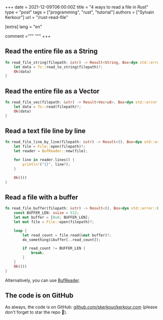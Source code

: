 +++
date = 2021-12-09T06:00:00Z
title = "4 ways to read a file in Rust"
type = "post"
tags = ["programming", "rust", "tutorial"]
authors = ["Sylvain Kerkour"]
url = "/rust-read-file"

[extra]
lang = "en"

comment ="""
"""
+++


## Read the entire file as a String

```rust
fn read_file_string(filepath: &str) -> Result<String, Box<dyn std::error::Error>> {
    let data = fs::read_to_string(filepath)?;
    Ok(data)
}
```

## Read the entire file as a Vector


```rust
fn read_file_vec(filepath: &str) -> Result<Vec<u8>, Box<dyn std::error::Error>> {
    let data = fs::read(filepath)?;
    Ok(data)
}
```

## Read a text file line by line

```rust
fn read_file_line_by_line(filepath: &str) -> Result<(), Box<dyn std::error::Error>> {
    let file = File::open(filepath)?;
    let reader = BufReader::new(file);

    for line in reader.lines() {
        println!("{}", line?);
    }

    Ok(())
}
```



## Read a file with a buffer

```rust
fn read_file_buffer(filepath: &str) -> Result<(), Box<dyn std::error::Error>> {
    const BUFFER_LEN: usize = 512;
    let mut buffer = [0u8; BUFFER_LEN];
    let mut file = File::open(filepath)?;

    loop {
        let read_count = file.read(&mut buffer)?;
        do_something(&buffer[..read_count]);

        if read_count != BUFFER_LEN {
            break;
        }
    }
    Ok(())
}
```

Alternatively, you can use [BufReader](https://doc.rust-lang.org/std/io/struct.BufReader.html).


## The code is on GitHub

As always, the code is on GitHub: [github.com/skerkour/kerkour.com](https://github.com/skerkour/kerkour.com/tree/main/blog/2021/rust_file_encryption) (please don't forget to star the repo 🙏).
